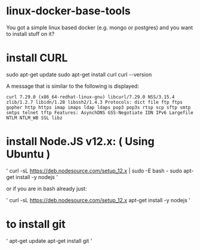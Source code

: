 # linux-docker-base-tools

You got a simple linux based docker (e.g. mongo or postgres) and you want to install stuff on it?


# install CURL
sudo apt-get update
sudo apt-get install curl
curl --version

A message that is similar to the following is displayed:

`
curl 7.29.0 (x86_64-redhat-linux-gnu) libcurl/7.29.0 NSS/3.15.4 zlib/1.2.7 libidn/1.28 libssh2/1.4.3
Protocols: dict file ftp ftps gopher http https imap imaps ldap ldaps pop3 pop3s rtsp scp sftp smtp smtps telnet tftp
Features: AsynchDNS GSS-Negotiate IDN IPv6 Largefile NTLM NTLM_WB SSL libz
`



# install Node.JS v12.x: ( Using Ubuntu )

'
curl -sL https://deb.nodesource.com/setup_12.x | sudo -E bash -
sudo apt-get install -y nodejs
'

or if you are in bash already just:


'
curl -sL https://deb.nodesource.com/setup_12.x
apt-get install -y nodejs
 '




# to install git


'
apt-get update
apt-get install git
'









